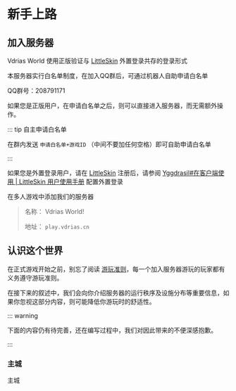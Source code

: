 # 新手上路

## 加入服务器

Vdrias World 使用正版验证与 [LittleSkin](https://littlesk.in) 外置登录共存的登录形式

本服务器实行白名单制度，在加入QQ群后，可通过机器人自助申请白名单

QQ群号：208791171

如果您是正版用户，在申请白名单之后，则可以直接进入服务器，而无需额外操作。

::: tip 自主申请白名单

在群内发送 `申请白名单+游戏ID` （中间不要加任何空格）即可自助申请白名单

:::

如果您是外置登录用户，请在 [LittleSkin](https://littleskin.cn) 注册后，请参阅 [Yggdrasil#在客户端使用 | LittleSkin 用户使用手册](https://manual.littlesk.in/advanced/yggdrasil.html#在客户端使用) 配置外置登录

在多人游戏中添加我们的服务器

>名称：  Vdrias World!
>
>地址：  `play.vdrias.cn`

## 认识这个世界

在正式游戏开始之前，别忘了阅读 [游玩准则](/rules)，每一个加入服务器游玩的玩家都有义务遵守游玩准则。

在接下来的叙述中，我们会向你介绍服务器的运行秩序及设施分布等重要信息，如果你忽视这部分内容，则可能降低你游玩时的舒适性。

::: warning

下面的内容仍有待完善，还在编写过程中，我们对因此带来的不便深感抱歉。

:::

### 主城

主城

